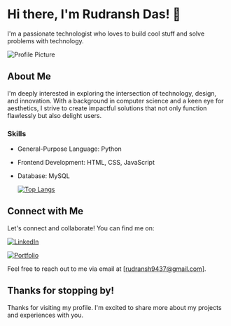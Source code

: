 # Hi there, I'm Rudransh Das! 👋

I'm a passionate technologist who loves to build cool stuff and solve problems with technology.

![Profile Picture](https://media.licdn.com/dms/image/D5603AQHVAkVLMetScw/profile-displayphoto-shrink_100_100/0/1673509623934?e=1716422400&v=beta&t=BmxXkpUoorg1MkJ4sCOcgx8OrHlezlKYdSWUrdueMR0)

## About Me

I'm deeply interested in exploring the intersection of technology, design, and innovation. With a background in computer science and a keen eye for aesthetics, I strive to create impactful solutions that not only function flawlessly but also delight users.

### Skills

- General-Purpose Language: Python 
- Frontend Development: HTML, CSS, JavaScript
- Database: MySQL

  [![Top Langs](https://github-readme-stats.vercel.app/api/top-langs/?username=rd9437)](https://github.com/rd9437/github-readme-stats)

## Connect with Me

Let's connect and collaborate! You can find me on:

[![LinkedIn](https://img.shields.io/badge/LinkedIn-0077B5?style=for-the-badge&logo=linkedin&logoColor=white)](https://www.linkedin.com/in/rudranshdas)

[![Portfolio](https://img.shields.io/badge/Portfolio-255E63?style=for-the-badge&logo=About.me&logoColor=white)](https://rudransh.rf.gd)


Feel free to reach out to me via email at [rudransh9437@gmail.com].

## Thanks for stopping by!

Thanks for visiting my profile. I'm excited to share more about my projects and experiences with you.
